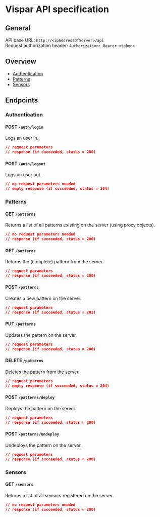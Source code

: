 # Vispar API specification

## General
API base URL: `http://<ipAddressOfServer>/api`  
Request authorization header: `Authorization: Bearer <token>`

## Overview
* [Authentication](#authentication)
* [Patterns](#patterns)
* [Sensors](#sensors)

## Endpoints

### Authentication

#### POST `/auth/login`
Logs an user in.
```json
// request parameters
// response (if succeeded, status = 200)
```

#### POST `/auth/logout`
Logs an user out.
```json
// no request parameters needed
// empty response (if succeeded, status = 204)
```

### Patterns

#### GET `/patterns`
Returns a list of all patterns existing on the server (using proxy objects).
```json
// no request parameters needed
// response (if succeeded, status = 200)
```

#### GET `/patterns`
Returns the (complete) pattern from the server.
```json
// request parameters
// response (if succeeded, status = 200)
```

#### POST `/patterns`
Creates a new pattern on the server.
```json
// request parameters
// response (if succeeded, status = 201)
```

#### PUT `/patterns`
Updates the pattern on the server.
```json
// request parameters
// response (if succeeded, status = 200)
```

#### DELETE `/patterns`
Deletes the pattern from the server.
```json
// request parameters
// empty response (if succeeded, status = 204)
```

#### POST `/patterns/deploy`
Deploys the pattern on the server.
```json
// request parameters
// response (if succeeded, status = 200)
```

#### POST `/patterns/undeploy`
Undeploys the pattern on the server.
```json
// request parameters
// response (if succeeded, status = 200)
```

### Sensors

#### GET `/sensors`
Returns a list of all sensors registered on the server.
```json
// no request parameters needed
// response (if succeeded, status = 200)
```
